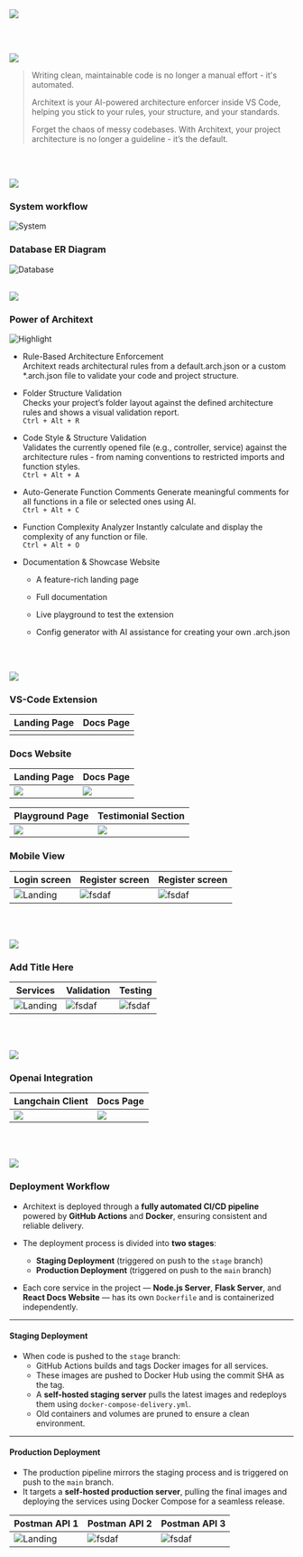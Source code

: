 <img src="./readme/title1.svg"/>

<br><br>

<!-- project overview -->
<img src="./readme/title2.svg"/>

>Writing clean, maintainable code is no longer a manual effort - it's automated.
>
>Architext is your AI-powered architecture enforcer inside VS Code, helping you stick to your rules, your structure, and your standards.
>
>Forget the chaos of messy codebases. With Architext, your project architecture is no longer a guideline - it’s the default. 

<br><br>

<!-- System Design -->
<img src="./readme/title3.svg"/>

### System workflow
![System](./readme/images/diagram-export-5-19-2025-4_52_30-PM.png)

### Database ER Diagram
![Database](./readme/images/drawSQL-image-export-2025-05-19.png)
<br><br>

<!-- Project Highlights -->
<img src="./readme/title4.svg"/>

### Power of Architext

![Highlight](./readme/images/Slice%202.png)


- Rule-Based Architecture Enforcement <br/>
    Architext reads architectural rules from a default.arch.json or a custom *.arch.json file to validate your code and project structure.

- Folder Structure Validation <br/>
    Checks your project’s folder layout against the defined architecture rules and shows a visual validation report. <br/>
    `Ctrl + Alt + R`

- Code Style & Structure Validation <br/>
    Validates the currently opened file (e.g., controller, service) against the architecture rules - from naming conventions to restricted imports and function styles.
    <br/>
    `Ctrl + Alt + A`

- Auto-Generate Function Comments
    Generate meaningful comments for all functions in a file or selected ones using AI.
    <br/>
    `Ctrl + Alt + C`

- Function Complexity Analyzer
    Instantly calculate and display the complexity of any function or file.
    <br/>
    `Ctrl + Alt + O`

- Documentation & Showcase Website

    - A feature-rich landing page

    - Full documentation

    - Live playground to test the extension

    - Config generator with AI assistance for creating your own .arch.json


<br><br>

<!-- Demo -->
<img src="./readme/title5.svg"/>


### VS-Code Extension
<!-- 1440x1024.png -->
| Landing Page                           | Docs Page                       |
| --------------------------------------- | ------------------------------------- |
| <img src="" /> | <img src=""/> |
### Docs Website
<!-- 1440x1024.png -->
| Landing Page                           | Docs Page                       |
| --------------------------------------- | ------------------------------------- |
| <img src="./readme/images/Screenshot 2025-05-20 121827.png" /> | <img src="./readme/images/Screenshot 2025-05-20 122007.png"/> |

| Playground Page                           | Testimonial Section                    |
| --------------------------------------- | ------------------------------------- |
| <img src="./readme/images/Screenshot 2025-05-20 134735.png" /> | <img src="./readme/images/Screenshot 2025-05-20 121857.png"/> |

### Mobile View 
| Login screen                            | Register screen                       | Register screen                       |
| --------------------------------------- | ------------------------------------- | ------------------------------------- |
| ![Landing](./readme/demo/1440x1024.png) | ![fsdaf](./readme/demo/1440x1024.png) | ![fsdaf](./readme/demo/1440x1024.png) |

<br><br>

<!-- Development & Testing -->
<img src="./readme/title6.svg"/>

### Add Title Here


| Services                            | Validation                       | Testing                        |
| --------------------------------------- | ------------------------------------- | ------------------------------------- |
| ![Landing](./readme/demo/1440x1024.png) | ![fsdaf](./readme/demo/1440x1024.png) | ![fsdaf](./readme/demo/1440x1024.png) |


<br><br>

<!-- AI Powered App -->
<img src="./readme/title7.svg"/>

### Openai Integration
<!-- 1440x1024.png -->
| Langchain Client                           | Docs Page                       |
| --------------------------------------- | ------------------------------------- |
| <img src="./readme/images/Screenshot 2025-05-20 140335.png" /> | <img src="./readme/images/Screenshot 2025-05-20 122007.png"/> |



<br><br>

<!-- Deployment -->
<img src="./readme/title8.svg"/>

### Deployment Workflow

- Architext is deployed through a **fully automated CI/CD pipeline** powered by **GitHub Actions** and **Docker**, ensuring consistent and reliable delivery.

- The deployment process is divided into **two stages**:
  - **Staging Deployment** (triggered on push to the `stage` branch)
  - **Production Deployment** (triggered on push to the `main` branch)

- Each core service in the project — **Node.js Server**, **Flask Server**, and **React Docs Website** — has its own `Dockerfile` and is containerized independently.

---

#### Staging Deployment

- When code is pushed to the `stage` branch:
  - GitHub Actions builds and tags Docker images for all services.
  - These images are pushed to Docker Hub using the commit SHA as the tag.
  - A **self-hosted staging server** pulls the latest images and redeploys them using `docker-compose-delivery.yml`.
  - Old containers and volumes are pruned to ensure a clean environment.

---

#### Production Deployment

- The production pipeline mirrors the staging process and is triggered on push to the `main` branch.
- It targets a **self-hosted production server**, pulling the final images and deploying the services using Docker Compose for a seamless release.





| Postman API 1                            | Postman API 2                       | Postman API 3                        |
| --------------------------------------- | ------------------------------------- | ------------------------------------- |
| ![Landing](./readme/demo/1440x1024.png) | ![fsdaf](./readme/demo/1440x1024.png) | ![fsdaf](./readme/demo/1440x1024.png) |

<br><br>